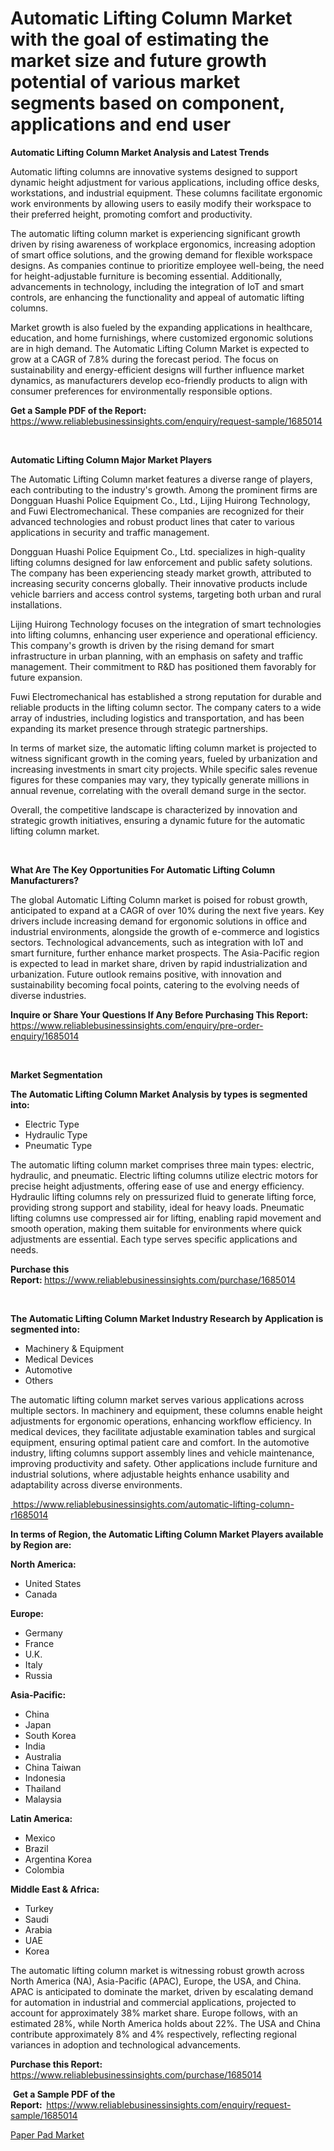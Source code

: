 <p><h1>Automatic Lifting Column Market with the goal of estimating the market size and future growth potential of various market segments based on component, applications and end user</h1></p><p><strong>Automatic Lifting Column Market Analysis and Latest Trends</strong></p>
<p><p>Automatic lifting columns are innovative systems designed to support dynamic height adjustment for various applications, including office desks, workstations, and industrial equipment. These columns facilitate ergonomic work environments by allowing users to easily modify their workspace to their preferred height, promoting comfort and productivity. </p><p>The automatic lifting column market is experiencing significant growth driven by rising awareness of workplace ergonomics, increasing adoption of smart office solutions, and the growing demand for flexible workspace designs. As companies continue to prioritize employee well-being, the need for height-adjustable furniture is becoming essential. Additionally, advancements in technology, including the integration of IoT and smart controls, are enhancing the functionality and appeal of automatic lifting columns.</p><p>Market growth is also fueled by the expanding applications in healthcare, education, and home furnishings, where customized ergonomic solutions are in high demand. The Automatic Lifting Column Market is expected to grow at a CAGR of 7.8% during the forecast period. The focus on sustainability and energy-efficient designs will further influence market dynamics, as manufacturers develop eco-friendly products to align with consumer preferences for environmentally responsible options.</p></p>
<p><strong>Get a Sample PDF of the Report:&nbsp;</strong> <a href="https://www.reliablebusinessinsights.com/enquiry/request-sample/1685014?utm_campaign=2306&utm_medium=2&utm_source=Github&utm_content=ia&utm_term=26032025&utm_id=automatic-lifting-column">https://www.reliablebusinessinsights.com/enquiry/request-sample/1685014</a></p>
<p>&nbsp;</p>
<p><strong>Automatic Lifting Column Major Market Players</strong></p>
<p><p>The Automatic Lifting Column market features a diverse range of players, each contributing to the industry's growth. Among the prominent firms are Dongguan Huashi Police Equipment Co., Ltd., Lijing Huirong Technology, and Fuwi Electromechanical. These companies are recognized for their advanced technologies and robust product lines that cater to various applications in security and traffic management.</p><p>Dongguan Huashi Police Equipment Co., Ltd. specializes in high-quality lifting columns designed for law enforcement and public safety solutions. The company has been experiencing steady market growth, attributed to increasing security concerns globally. Their innovative products include vehicle barriers and access control systems, targeting both urban and rural installations.</p><p>Lijing Huirong Technology focuses on the integration of smart technologies into lifting columns, enhancing user experience and operational efficiency. This company's growth is driven by the rising demand for smart infrastructure in urban planning, with an emphasis on safety and traffic management. Their commitment to R&D has positioned them favorably for future expansion.</p><p>Fuwi Electromechanical has established a strong reputation for durable and reliable products in the lifting column sector. The company caters to a wide array of industries, including logistics and transportation, and has been expanding its market presence through strategic partnerships.</p><p>In terms of market size, the automatic lifting column market is projected to witness significant growth in the coming years, fueled by urbanization and increasing investments in smart city projects. While specific sales revenue figures for these companies may vary, they typically generate millions in annual revenue, correlating with the overall demand surge in the sector.</p><p>Overall, the competitive landscape is characterized by innovation and strategic growth initiatives, ensuring a dynamic future for the automatic lifting column market.</p></p>
<p>&nbsp;</p>
<p><strong>What Are The Key Opportunities For Automatic Lifting Column Manufacturers?</strong></p>
<p><p>The global Automatic Lifting Column market is poised for robust growth, anticipated to expand at a CAGR of over 10% during the next five years. Key drivers include increasing demand for ergonomic solutions in office and industrial environments, alongside the growth of e-commerce and logistics sectors. Technological advancements, such as integration with IoT and smart furniture, further enhance market prospects. The Asia-Pacific region is expected to lead in market share, driven by rapid industrialization and urbanization. Future outlook remains positive, with innovation and sustainability becoming focal points, catering to the evolving needs of diverse industries.</p></p>
<p><strong>Inquire or Share Your Questions If Any Before Purchasing This Report:</strong> <a href="https://www.reliablebusinessinsights.com/enquiry/pre-order-enquiry/1685014?utm_campaign=2306&utm_medium=2&utm_source=Github&utm_content=ia&utm_term=26032025&utm_id=automatic-lifting-column">https://www.reliablebusinessinsights.com/enquiry/pre-order-enquiry/1685014</a></p>
<p>&nbsp;</p>
<p><strong>Market Segmentation</strong></p>
<p><strong>The Automatic Lifting Column Market Analysis by types is segmented into:</strong></p>
<p><ul><li>Electric Type</li><li>Hydraulic Type</li><li>Pneumatic Type</li></ul></p>
<p><p>The automatic lifting column market comprises three main types: electric, hydraulic, and pneumatic. Electric lifting columns utilize electric motors for precise height adjustments, offering ease of use and energy efficiency. Hydraulic lifting columns rely on pressurized fluid to generate lifting force, providing strong support and stability, ideal for heavy loads. Pneumatic lifting columns use compressed air for lifting, enabling rapid movement and smooth operation, making them suitable for environments where quick adjustments are essential. Each type serves specific applications and needs.</p></p>
<p><strong>Purchase this Report:&nbsp;</strong><a href="https://www.reliablebusinessinsights.com/purchase/1685014?utm_campaign=2306&utm_medium=2&utm_source=Github&utm_content=ia&utm_term=26032025&utm_id=automatic-lifting-column">https://www.reliablebusinessinsights.com/purchase/1685014</a></p>
<p>&nbsp;</p>
<p><strong>The Automatic Lifting Column Market Industry Research by Application is segmented into:</strong></p>
<p><ul><li>Machinery & Equipment</li><li>Medical Devices</li><li>Automotive</li><li>Others</li></ul></p>
<p><p>The automatic lifting column market serves various applications across multiple sectors. In machinery and equipment, these columns enable height adjustments for ergonomic operations, enhancing workflow efficiency. In medical devices, they facilitate adjustable examination tables and surgical equipment, ensuring optimal patient care and comfort. In the automotive industry, lifting columns support assembly lines and vehicle maintenance, improving productivity and safety. Other applications include furniture and industrial solutions, where adjustable heights enhance usability and adaptability across diverse environments.</p></p>
<p><a href="https://www.reliablebusinessinsights.com/automatic-lifting-column-r1685014?utm_campaign=2306&utm_medium=2&utm_source=Github&utm_content=ia&utm_term=26032025&utm_id=automatic-lifting-column">&nbsp;https://www.reliablebusinessinsights.com/automatic-lifting-column-r1685014</a></p>
<p><strong>In terms of Region, the Automatic Lifting Column Market Players available by Region are:</strong></p>
<p>
    <p> <strong> North America: </strong>
        <ul>
            <li>United States</li>
            <li>Canada</li>
        </ul>
        </p> 
    <p> <strong> Europe: </strong>
        <ul>
            <li>Germany</li>
            <li>France</li>
            <li>U.K.</li>
            <li>Italy</li>
            <li>Russia</li>
        </ul>
        </p> 
    <p> <strong> Asia-Pacific: </strong>
        <ul>
            <li>China</li>
            <li>Japan</li>
            <li>South Korea</li>
            <li>India</li>
            <li>Australia</li>
            <li>China Taiwan</li>
            <li>Indonesia</li>
            <li>Thailand</li>
            <li>Malaysia</li>
        </ul>
        </p> 
    <p> <strong> Latin America: </strong>
        <ul>
            <li>Mexico</li>
            <li>Brazil</li>
            <li>Argentina Korea</li>
            <li>Colombia</li>
        </ul>
        </p> 
    <p> <strong> Middle East & Africa: </strong>
        <ul>
            <li>Turkey</li>
            <li>Saudi</li>
            <li>Arabia</li>
            <li>UAE</li>
            <li>Korea</li>
        </ul>
    </p>
    </p>
<p><p>The automatic lifting column market is witnessing robust growth across North America (NA), Asia-Pacific (APAC), Europe, the USA, and China. APAC is anticipated to dominate the market, driven by escalating demand for automation in industrial and commercial applications, projected to account for approximately 38% market share. Europe follows, with an estimated 28%, while North America holds about 22%. The USA and China contribute approximately 8% and 4% respectively, reflecting regional variances in adoption and technological advancements.</p></p>
<p><strong>Purchase this Report: </strong><a href="https://www.reliablebusinessinsights.com/purchase/1685014?utm_campaign=2306&utm_medium=2&utm_source=Github&utm_content=ia&utm_term=26032025&utm_id=automatic-lifting-column">https://www.reliablebusinessinsights.com/purchase/1685014</a></p>
<p>&nbsp;<strong>Get a Sample PDF of the Report:&nbsp;&nbsp;</strong><a href="https://www.reliablebusinessinsights.com/enquiry/request-sample/1685014?utm_campaign=2306&utm_medium=2&utm_source=Github&utm_content=ia&utm_term=26032025&utm_id=automatic-lifting-column">https://www.reliablebusinessinsights.com/enquiry/request-sample/1685014</a></p>
<p><strong></strong></p>
<p><p><a href="https://github.com/mcfred89/Market-Research-Report-List-1/blob/main/paper-pad-market.md?utm_campaign=2306&utm_medium=2&utm_source=Github&utm_content=ia&utm_term=26032025&utm_id=automatic-lifting-column">Paper Pad Market</a></p></p>